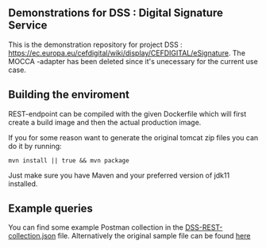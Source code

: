 ## Demonstrations for DSS : Digital Signature Service

This is the demonstration repository for project DSS : https://ec.europa.eu/cefdigital/wiki/display/CEFDIGITAL/eSignature. 
The MOCCA -adapter has been deleted since it's unecessary for the current use case.


## Building the enviroment

REST-endpoint can be compiled with the given Dockerfile which will first create a build image and then the actual
production image.

If you for some reason want to generate the original tomcat zip files you can do it by running:
```
mvn install || true && mvn package
```

Just make sure you have Maven and your preferred version of jdk11 installed.

## Example queries

You can find some example Postman collection in the [DSS-REST-collection.json](./DSS-REST-collection.json) file.
Alternatively the original sample file can be found [here](https://github.com/esig/dss/blob/master/dss-cookbook/src/main/postman/DSS%20REST%20services.postman_collection.json)
